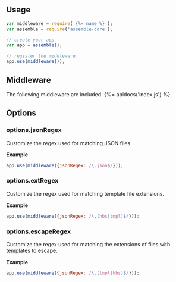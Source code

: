 ## Usage

```js
var middleware = require('{%= name %}');
var assemble = require('assemble-core');

// create your app
var app = assemble();

// register the middleware
app.use(middleware());
```

## Middleware

The following middleware are included.
{%= apidocs('index.js') %}

## Options

### options.jsonRegex

Customize the regex used for matching JSON files.

**Example**

```js
app.use(middleware({jsonRegex: /\.json$/}));
```

### options.extRegex

Customize the regex used for matching template file extensions.

**Example**

```js
app.use(middleware({jsonRegex: /\.(hbs|tmpl)$/}));
```

### options.escapeRegex

Customize the regex used for matching the extensions of files with templates to escape.

**Example**

```js
app.use(middleware({jsonRegex: /\.(tmpl|hbs)$/}));
```
